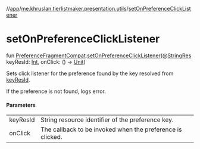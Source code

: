 //[app](../../index.md)/[me.khruslan.tierlistmaker.presentation.utils](index.md)/[setOnPreferenceClickListener](set-on-preference-click-listener.md)

# setOnPreferenceClickListener

fun [PreferenceFragmentCompat](https://developer.android.com/reference/kotlin/androidx/preference/PreferenceFragmentCompat.html).[setOnPreferenceClickListener](set-on-preference-click-listener.md)(@[StringRes ](https://developer.android.com/reference/kotlin/androidx/annotation/StringRes.html)keyResId: [Int](https://kotlinlang.org/api/latest/jvm/stdlib/kotlin/-int/index.html), onClick: () -&gt; [Unit](https://kotlinlang.org/api/latest/jvm/stdlib/kotlin/-unit/index.html))

Sets click listener for the preference found by the key resolved from [keyResId](set-on-preference-click-listener.md).

If the preference is not found, logs error.

#### Parameters

| | |
|---|---|
| keyResId | String resource identifier of the preference key. |
| onClick | The callback to be invoked when the preference is clicked. |
